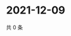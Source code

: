 # 2021-12-09

共 0 条

<!-- BEGIN WEIBO -->
<!-- 最后更新时间 Thu Dec 09 2021 20:18:59 GMT+0800 (China Standard Time) -->

<!-- END WEIBO -->
